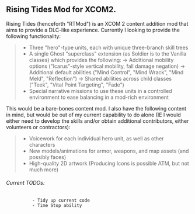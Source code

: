 ## Rising Tides Mod for XCOM2.

Rising Tides (henceforth "RTMod") is an XCOM 2 content addition mod that aims to provide a DLC-like experience. Currently I looking to provide the following functionality:

>- Three "hero"-type units, each with unique three-branch skill trees
>- A single Ghost "superclass" extension (as Soldier is to the Vanilla classes) which provides the following:
>  -> Additional mobility options ("Icarus"-style vertical mobility, fall damage negation)
>  -> Additional default abilities ("Mind Control", "Mind Wrack", "Mind Meld", "Reflection")
>  -> Shared abilities across child classes ("Teek", "Vital Point Targeting", "Fade")
>- Special narrative missions to use these units in a controlled environment to ease balancing in a mod-rich environment

This would be a bare-bones content mod. I also have the following content in mind, but would be out of my current capability to do alone (IE I would either need to develop the skills and/or obtain additional contributors, either volunteers or contractors):

>- Voicework for each individual hero unit, as well as other characters 
>- New models/animations for armor, weapons, and map assets (and possibly faces)
>- High-quality 2D artwork (Producing Icons is possible ATM, but not much more)

###### Current TODOs:  
              - Tidy up current code
              - Time Stop ability
